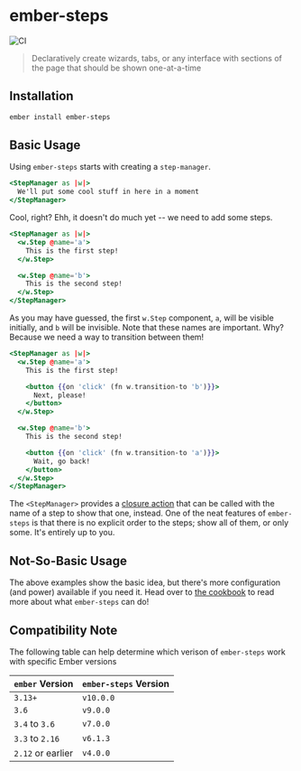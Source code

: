 # ember-steps

![CI](https://github.com/alexlafroscia/ember-steps/workflows/CI/badge.svg)

> Declaratively create wizards, tabs, or any interface with sections of the page that should be shown one-at-a-time

## Installation

```bash
ember install ember-steps
```

## Basic Usage

Using `ember-steps` starts with creating a `step-manager`.

```handlebars
<StepManager as |w|>
  We'll put some cool stuff in here in a moment
</StepManager>
```

Cool, right? Ehh, it doesn't do much yet -- we need to add some steps.

```handlebars
<StepManager as |w|>
  <w.Step @name='a'>
    This is the first step!
  </w.Step>

  <w.Step @name='b'>
    This is the second step!
  </w.Step>
</StepManager>
```

As you may have guessed, the first `w.Step` component, `a`, will be visible initially, and `b` will be invisible. Note that these names are important. Why? Because we need a way to transition between them!

```handlebars
<StepManager as |w|>
  <w.Step @name='a'>
    This is the first step!

    <button {{on 'click' (fn w.transition-to 'b')}}>
      Next, please!
    </button>
  </w.Step>

  <w.Step @name='b'>
    This is the second step!

    <button {{on 'click' (fn w.transition-to 'a')}}>
      Wait, go back!
    </button>
  </w.Step>
</StepManager>
```

The `<StepManager>` provides a [closure action][ember-closure-actions] that can be called with the name of a step to show that one, instead. One of the neat features of `ember-steps` is that there is no explicit order to the steps; show all of them, or only some. It's entirely up to you.

## Not-So-Basic Usage

The above examples show the basic idea, but there's more configuration (and power) available if you need it. Head over to [the cookbook][cookbook] to read more about what `ember-steps` can do!

## Compatibility Note

The following table can help determine which verison of `ember-steps` work with specific Ember versions

| `ember` Version   | `ember-steps` Version |
| :---------------- | :-------------------- |
| `3.13+`           | `v10.0.0`             |
| `3.6`             | `v9.0.0`              |
| `3.4` to `3.6`    | `v7.0.0`              |
| `3.3` to `2.16`   | `v6.1.3`              |
| `2.12` or earlier | `v4.0.0`              |

[ember-closure-actions]: https://guides.emberjs.com/v3.17.0/components/component-state-and-actions/
[cookbook]: https://alexlafroscia.github.io/ember-steps/docs/cookbook
[hash-helper]: http://emberjs.com/blog/2016/01/15/ember-2-3-released.html#toc_hash-helper
